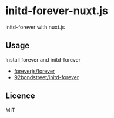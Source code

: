 # initd-forever-nuxt.js

initd-forever with nuxt.js

## Usage

Install forever and initd-forever

- [foreverjs/forever](https://github.com/foreverjs/forever)
- [92bondstreet/initd-forever](https://github.com/92bondstreet/initd-forever)

## Licence

MIT